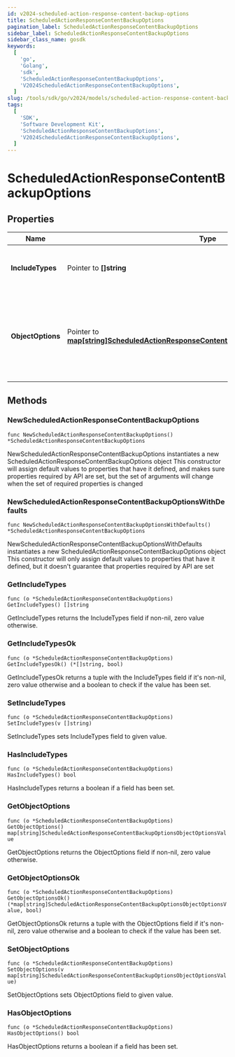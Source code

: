 ```yaml
---
id: v2024-scheduled-action-response-content-backup-options
title: ScheduledActionResponseContentBackupOptions
pagination_label: ScheduledActionResponseContentBackupOptions
sidebar_label: ScheduledActionResponseContentBackupOptions
sidebar_class_name: gosdk
keywords:
  [
    'go',
    'Golang',
    'sdk',
    'ScheduledActionResponseContentBackupOptions',
    'V2024ScheduledActionResponseContentBackupOptions',
  ]
slug: /tools/sdk/go/v2024/models/scheduled-action-response-content-backup-options
tags:
  [
    'SDK',
    'Software Development Kit',
    'ScheduledActionResponseContentBackupOptions',
    'V2024ScheduledActionResponseContentBackupOptions',
  ]
---
```


# ScheduledActionResponseContentBackupOptions

## Properties

| Name | Type | Description | Notes |
| --- | --- | --- | --- |
| **IncludeTypes** | Pointer to **[]string** | Object types that are to be included in the backup. | [optional] |
| **ObjectOptions** | Pointer to [**map[string]ScheduledActionResponseContentBackupOptionsObjectOptionsValue**](scheduled-action-response-content-backup-options-object-options-value) | Map of objectType string to the options to be passed to the target service for that objectType. | [optional] |

## Methods

### NewScheduledActionResponseContentBackupOptions

`func NewScheduledActionResponseContentBackupOptions() *ScheduledActionResponseContentBackupOptions`

NewScheduledActionResponseContentBackupOptions instantiates a new ScheduledActionResponseContentBackupOptions object This constructor will assign default values to properties that have it defined, and makes sure properties required by API are set, but the set of arguments will change when the set of required properties is changed

### NewScheduledActionResponseContentBackupOptionsWithDefaults

`func NewScheduledActionResponseContentBackupOptionsWithDefaults() *ScheduledActionResponseContentBackupOptions`

NewScheduledActionResponseContentBackupOptionsWithDefaults instantiates a new ScheduledActionResponseContentBackupOptions object This constructor will only assign default values to properties that have it defined, but it doesn't guarantee that properties required by API are set

### GetIncludeTypes

`func (o *ScheduledActionResponseContentBackupOptions) GetIncludeTypes() []string`

GetIncludeTypes returns the IncludeTypes field if non-nil, zero value otherwise.

### GetIncludeTypesOk

`func (o *ScheduledActionResponseContentBackupOptions) GetIncludeTypesOk() (*[]string, bool)`

GetIncludeTypesOk returns a tuple with the IncludeTypes field if it's non-nil, zero value otherwise and a boolean to check if the value has been set.

### SetIncludeTypes

`func (o *ScheduledActionResponseContentBackupOptions) SetIncludeTypes(v []string)`

SetIncludeTypes sets IncludeTypes field to given value.

### HasIncludeTypes

`func (o *ScheduledActionResponseContentBackupOptions) HasIncludeTypes() bool`

HasIncludeTypes returns a boolean if a field has been set.

### GetObjectOptions

`func (o *ScheduledActionResponseContentBackupOptions) GetObjectOptions() map[string]ScheduledActionResponseContentBackupOptionsObjectOptionsValue`

GetObjectOptions returns the ObjectOptions field if non-nil, zero value otherwise.

### GetObjectOptionsOk

`func (o *ScheduledActionResponseContentBackupOptions) GetObjectOptionsOk() (*map[string]ScheduledActionResponseContentBackupOptionsObjectOptionsValue, bool)`

GetObjectOptionsOk returns a tuple with the ObjectOptions field if it's non-nil, zero value otherwise and a boolean to check if the value has been set.

### SetObjectOptions

`func (o *ScheduledActionResponseContentBackupOptions) SetObjectOptions(v map[string]ScheduledActionResponseContentBackupOptionsObjectOptionsValue)`

SetObjectOptions sets ObjectOptions field to given value.

### HasObjectOptions

`func (o *ScheduledActionResponseContentBackupOptions) HasObjectOptions() bool`

HasObjectOptions returns a boolean if a field has been set.
